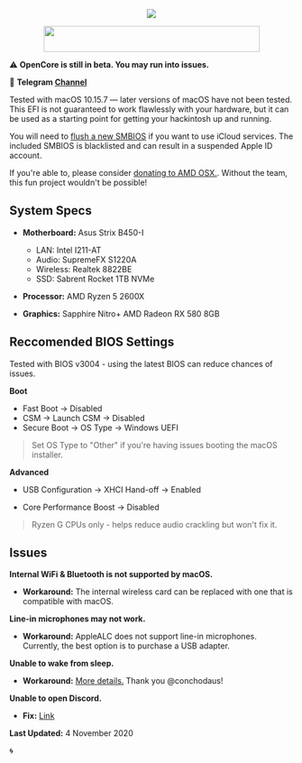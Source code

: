 <p align="center">
	<img src="https://ibin.co/52IbeCHLerMK.png"/>
</p>

<p align="center">
	<img src="https://ibin.co/4wROyHBs3PAE.png" width="383" height="46"/>
</p>

⚠️ **OpenCore is still in beta. You may run into issues.**

🔔 **Telegram [Channel](https://t.me/macOSstrixB450i)**

Tested with macOS 10.15.7 ― later versions of macOS have not been tested. This EFI is not guaranteed to work flawlessly with your hardware, but it can be used as a starting point for getting your hackintosh up and running.

You will need to [flush a new SMBIOS](https://dortania.github.io/OpenCore-Desktop-Guide/AMD/zen.html#platforminfo) if you want to use iCloud services. The included SMBIOS is blacklisted and can result in a suspended Apple ID account.

If you're able to, please consider [donating to AMD OSX.](https://forum.amd-osx.com/index.php?dbtech-donate/drives/amd-os-x.1/donate). Without the team, this fun project wouldn't be possible!

## System Specs

* **Motherboard:** Asus Strix B450-I
	* LAN: Intel I211-AT
	* Audio: SupremeFX S1220A
	* Wireless: Realtek 8822BE
	* SSD: Sabrent Rocket 1TB NVMe

* **Processor:** AMD Ryzen 5 2600X
* **Graphics:** Sapphire Nitro+ AMD Radeon RX 580 8GB

## Reccomended BIOS Settings

Tested with BIOS v3004 - using the latest BIOS can reduce chances of issues.

**Boot**

* Fast Boot → Disabled
* CSM → Launch CSM → Disabled
* Secure Boot → OS Type → Windows UEFI

> Set OS Type to "Other" if you're having issues booting the macOS installer.

**Advanced**

* USB Configuration → XHCI Hand-off → Enabled

* Core Performance Boost → Disabled

> Ryzen G CPUs only - helps reduce audio crackling but won't fix it.

## Issues

**Internal WiFi & Bluetooth is not supported by macOS.**

* **Workaround:** The internal wireless card can be replaced with one that is compatible with macOS.

**Line-in microphones may not work.**

* **Workaround:** AppleALC does not support line-in microphones. Currently, the best option is to purchase a USB adapter.

**Unable to wake from sleep.**

* **Workaround:** [More details.](https://github.com/willza3/macOS-strix-B450i/issues/13#issuecomment-642053047) Thank you @conchodaus!

**Unable to open Discord.**

* **Fix:** [Link](https://discordapp.com/channels/249992304503291905/263798638373896203/717912500498333746)

**Last Updated:** 4 November 2020

🌀